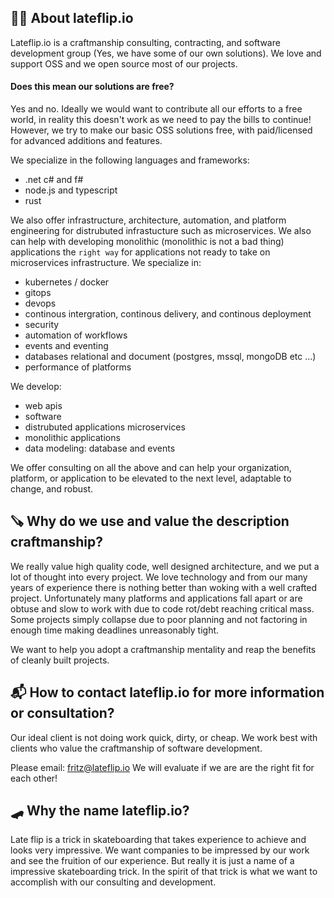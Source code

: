 ## 🙋‍♀️ About lateflip.io

Lateflip.io is a craftmanship consulting, contracting, and software development group (Yes, we have some of our own solutions). We love and support OSS and we open source most of our projects. 

#### Does this mean our solutions are free? 

Yes and no. Ideally we would want to contribute all our efforts to a free world, in reality this doesn't work as we need to pay the bills to continue! However, we try to make our basic OSS solutions free, with paid/licensed for advanced additions and features.

We specialize in the following languages and frameworks: 
- .net c# and f#
- node.js and typescript
- rust

We also offer infrastructure, architecture, automation, and platform engineering for distrubuted infrastucture such as microservices. We also can help with developing monolithic (monolithic is not a bad thing) applications the `right way` for applications not ready to take on microservices infrastructure. We specialize in: 
- kubernetes / docker
- gitops
- devops
- continous intergration, continous delivery, and continous deployment
- security
- automation of workflows
- events and eventing
- databases relational and document (postgres, mssql, mongoDB etc ...)
- performance of platforms

We develop: 
- web apis
- software
- distrubuted applications microservices
- monolithic applications
- data modeling: database and events

We offer consulting on all the above and can help your organization, platform, or application to be elevated to the next level, adaptable to change, and robust. 

## 🪚 Why do we use and value the description craftmanship? 

We really value high quality code, well designed architecture, and we put a lot of thought into every project. We love technology and from our many years of experience there is nothing better than woking with a well crafted project. Unfortunately many platforms and applications fall apart or are obtuse and slow to work with due to code rot/debt reaching critical mass. Some projects simply collapse due to poor planning and not factoring in enough time making deadlines unreasonably tight.   

We want to help you adopt a craftmanship mentality and reap the benefits of cleanly built projects.

## 📬 How to contact lateflip.io for more information or consultation?
Our ideal client is not doing work quick, dirty, or cheap. We work best with clients who value the craftmanship of software development.

Please email: fritz@lateflip.io 
We will evaluate if we are are the right fit for each other! 

## 🛹 Why the name lateflip.io? 

Late flip is a trick in skateboarding that takes experience to achieve and looks very impressive. We want companies to be impressed by our work and see the fruition of our experience. But really it is just a name of a impressive skateboarding trick. In the spirit of that trick is what we want to accomplish with our consulting and development. 


<!--

**Here are some ideas to get you started:**

🙋‍♀️ A short introduction - what is your organization all about?
🌈 Contribution guidelines - how can the community get involved?
👩‍💻 Useful resources - where can the community find your docs? Is there anything else the community should know?
🍿 Fun facts - what does your team eat for breakfast?
🧙 Remember, you can do mighty things with the power of [Markdown](https://docs.github.com/github/writing-on-github/getting-started-with-writing-and-formatting-on-github/basic-writing-and-formatting-syntax)
-->
